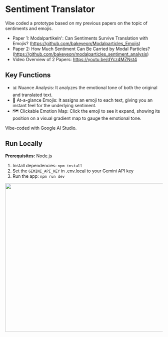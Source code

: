 
# Sentiment Translator 
Vibe coded a prototype based on my previous papers on the topic of sentiments and emojis.

- Paper 1: Modalpartikeln': Can Sentiments Survive Translation with Emojis? (https://github.com/bakeyeon/Modalparticles_Emojis)
- Paper 2: How Much Sentiment Can Be Carried by Modal Particles? (https://github.com/bakeyeon/modalparticles_sentiment_analysis)
- Video Overview of 2 Papers: https://youtu.be/dYcz4MZNst4

## Key Functions
- 📊 Nuance Analysis: It analyzes the emotional tone of both the original and translated text.
- 🙂 At-a-glance Emojis: It assigns an emoji to each text, giving you an instant feel for the underlying sentiment.
- 🗺️ Clickable Emotion Map: Click the emoji to see it expand, showing its position on a visual gradient map to gauge the emotional tone.

Vibe-coded with Google AI Studio.

## Run Locally
**Prerequisites:**  Node.js


1. Install dependencies:
   `npm install`
2. Set the `GEMINI_API_KEY` in [.env.local](.env.local) to your Gemini API key
3. Run the app:
   `npm run dev`

<div align="center">
<img width="1200" height="475" alt="GHBanner" src="https://github.com/user-attachments/assets/0aa67016-6eaf-458a-adb2-6e31a0763ed6" />
</div>
